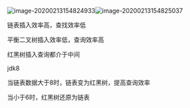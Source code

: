 ![image-20200213154824933](C:\Users\FHY-GP\AppData\Roaming\Typora\typora-user-images\image-20200213154825785.png)![image-20200213154825037](C:\Users\FHY-GP\AppData\Roaming\Typora\typora-user-images\image-20200213154825037.png)

链表插入效率高，查找效率低

平衡二叉树插入效率低，查询效率高

红黑树插入查询都介于中间

jdk8

当链表数据大于8时，链表变为红黑树，提高查询效率

当小于6时，红黑树还原为链表





